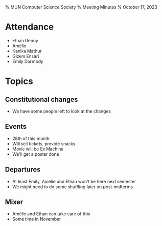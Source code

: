 % MUN Computer Science Society
% Meeting Minutes
% October 17, 2023

# Attendance

* Ethan Denny
* Amélie
* Kanika Mathur
* Gizem Ensari
* Emily Dormody

# Topics

  ## Constitutional changes

  * We have some people left to look at the changes

  ## Events

  * 28th of this month
  * Will sell tickets, provide snacks
  * Movie will be Ex Machina
  * We'll get a poster done

  ## Departures

  * At least Emily, Amélie and Ethan won't be here next semester
  * We might need to do some shuffling later on post-midterms

  ## Mixer

  * Amélie and Ethan can take care of this
  * Some time in November

